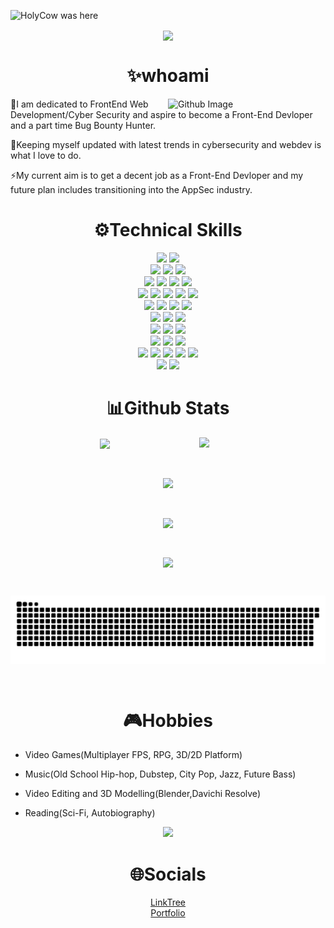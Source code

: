 ![HolyCow was here](https://github.com/h0lycow/h0lycow/blob/main/assets/github-headerv2.gif)

<p align='center'><img src='https://profile-counter.glitch.me/h0lycow/count.svg' align='center'/></p>

<h1 align='center'>✨whoami</h1> 

<p>
<a  href="#">
	<img width="50%" align="right" alt="Github Image" src="https://github.com/h0lycow/h0lycow/blob/main/assets/undraw_code_thinking_re_gka2.svg" '/>
</a>
	
🎷I am dedicated to FrontEnd Web Development/Cyber Security and aspire to become a Front-End Devloper and a part time Bug Bounty Hunter. 

🎁Keeping myself updated with latest trends in cybersecurity and webdev is what I love to do. 

⚡My current aim is to get a decent job as a Front-End Devloper and my future plan includes transitioning into the AppSec industry.
  
</p>

<h1 align='center'>⚙Technical Skills </h1>

<p align='center'>
	<img src='https://img.shields.io/badge/c-%2300599C.svg?style=for-the-badge&logo=c&logoColor=white'/>
	<img src='https://img.shields.io/badge/c++-%2300599C.svg?style=for-the-badge&logo=c%2B%2B&logoColor=white'/>
<br>
	<img src='https://img.shields.io/badge/python-3670A0?style=for-the-badge&logo=python&logoColor=ffdd54'/>
	<img src='https://img.shields.io/badge/jupyter-%23FA0F00.svg?style=for-the-badge&logo=jupyter&logoColor=white'/>
	<img src='https://img.shields.io/badge/r-%23276DC3.svg?style=for-the-badge&logo=r&logoColor=white'/>
<br>
	<img src='https://img.shields.io/badge/html5-%23E34F26.svg?style=for-the-badge&logo=html5&logoColor=white'/>
	<img src='https://img.shields.io/badge/css3-%231572B6.svg?style=for-the-badge&logo=css3&logoColor=white'/>
	<img src='https://img.shields.io/badge/SASS-hotpink.svg?style=for-the-badge&logo=SASS&logoColor=white'/>
	<img src='https://img.shields.io/badge/tailwindcss-%2338B2AC.svg?style=for-the-badge&logo=tailwind-css&logoColor=white'/>
<br>
	<img src='https://img.shields.io/badge/AWS-%23FF9900.svg?style=for-the-badge&logo=amazon-aws&logoColor=white'/>
	<img src='https://img.shields.io/badge/firebase-%23039BE5.svg?style=for-the-badge&logo=firebase'/>
	<img src='https://img.shields.io/badge/heroku-%23430098.svg?style=for-the-badge&logo=heroku&logoColor=white'/>
	<img src='https://img.shields.io/badge/netlify-%23000000.svg?style=for-the-badge&logo=netlify&logoColor=#00C7B7'/>
	<img src='https://img.shields.io/badge/Oracle-F80000?style=for-the-badge&logo=oracle&logoColor=white'/>
<br>
	<img src='https://img.shields.io/badge/javascript-%23323330.svg?style=for-the-badge&logo=javascript&logoColor=%23F7DF1E'/>
	<img src='https://img.shields.io/badge/threejs-black?style=for-the-badge&logo=three.js&logoColor=white'/>
	<img src='https://img.shields.io/badge/react-%2320232a.svg?style=for-the-badge&logo=react&logoColor=%2361DAFB'/>
	<img src='https://img.shields.io/badge/React_Router-CA4245?style=for-the-badge&logo=react-router&logoColor=white'/>
<br>
	<img src='https://img.shields.io/badge/node.js-6DA55F?style=for-the-badge&logo=node.js&logoColor=white'/>
	<img src='https://img.shields.io/badge/express.js-%23404d59.svg?style=for-the-badge&logo=express&logoColor=%2361DAFB'/>
	<img src='https://img.shields.io/badge/NPM-%23000000.svg?style=for-the-badge&logo=npm&logoColor=white'/>
<br>
	<img src='https://img.shields.io/badge/Solidity-%23363636.svg?style=for-the-badge&logo=solidity&logoColor=white'/>
	<img src='https://img.shields.io/badge/Chainlink-375BD2?style=for-the-badge&logo=Chainlink&logoColor=white'/>
	<img src='https://img.shields.io/badge/Ethereum-3C3C3D?style=for-the-badge&logo=Ethereum&logoColor=white'/>
<br>
	<img src='https://img.shields.io/badge/github-%23121011.svg?style=for-the-badge&logo=github&logoColor=white'/>
	<img src='https://img.shields.io/badge/Visual%20Studio%20Code-0078d7.svg?style=for-the-badge&logo=visual-studio-code&logoColor=white'/>
	<img src='https://img.shields.io/badge/-Arduino-00979D?style=for-the-badge&logo=Arduino&logoColor=white'/>
<br>
	<img src='https://img.shields.io/badge/markdown-%23000000.svg?style=for-the-badge&logo=markdown&logoColor=white'/>
	<img src='https://img.shields.io/badge/figma-%23F24E1E.svg?style=for-the-badge&logo=figma&logoColor=white'/>
	<img src='https://img.shields.io/badge/blender-%23F5792A.svg?style=for-the-badge&logo=blender&logoColor=white'/>
	<img src='https://img.shields.io/badge/Canva-%2300C4CC.svg?style=for-the-badge&logo=Canva&logoColor=white'/>
	<img src='https://img.shields.io/badge/Dribbble-EA4C89?style=for-the-badge&logo=dribbble&logoColor=white'/>
<br>
	<img src='https://img.shields.io/badge/Adobe%20Audition-9999FF.svg?style=for-the-badge&logo=Adobe%20Audition&logoColor=white'/>
	<img src='https://img.shields.io/badge/Adobe%20Premiere%20Pro-9999FF.svg?style=for-the-badge&logo=Adobe%20Premiere%20Pro&logoColor=white'/>

</p>

<h1 align='center'>📊Github Stats</h1> 

<img src='https://github.com/h0lycow/h0lycow/blob/main/assets/undraw_version_control_re_mg66.svg' align='right' width='40%'/>

<p align='center'><img src='https://github-readme-stats.vercel.app/api/top-langs/?username=h0lycow&&theme=dracula&hide=lua,assembly' align='center'/></p>

<br>

<p align='center'><img src='https://github-readme-stats.vercel.app/api/?username=h0lycow&theme=dracula&show_icons=true' align='center'/></p>

<br>

<p align='center'><img src='https://github-profile-trophy.vercel.app/?username=h0lycow&theme=dracula&row=1&column=6' align='center'/></p>

<br>

<p align='center'><img src='https://activity-graph.herokuapp.com/graph?username=h0lycow&theme=dracula' align='center'/></p>

<br>

<p align='center'><img align="center" src="https://github.com/h0lycow/h0lycow/blob/output/github-contribution-grid-snake.svg" /></p>

<br>
																       
<h1 align='center'>🎮Hobbies</h1>

- Video Games(Multiplayer FPS, RPG, 3D/2D Platform)

- Music(Old School Hip-hop, Dubstep, City Pop, Jazz, Future Bass)

- Video Editing and 3D Modelling(Blender,Davichi Resolve)

- Reading(Sci-Fi, Autobiography)

<p align='center'>
<a href='https://open.spotify.com/user/57dordqsbmjjihsqd6xwt9hg4'><img src='https://novatorem-rho-ten.vercel.app/api/spotify'/></a>
</p>


<h1 align='center'>🌐Socials </h1>

<p align='center'><a href='https://linktr.ee/HolyC0w'>LinkTree</a><br> <a href='https://h0lycow.vercel.app'>Portfolio</a></p>
